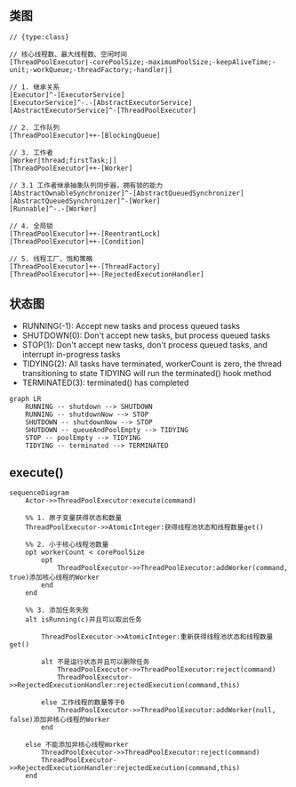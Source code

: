 

## 类图
```yuml
// {type:class}

// 核心线程数、最大线程数、空闲时间
[ThreadPoolExecutor|-corePoolSize;-maximumPoolSize;-keepAliveTime;-unit;-workQueue;-threadFactory;-handler|]

// 1. 继承关系
[Executor]^-[ExecutorService]
[ExecutorService]^-.-[AbstractExecutorService]
[AbstractExecutorService]^-[ThreadPoolExecutor]

// 2. 工作队列
[ThreadPoolExecutor]++-[BlockingQueue]

// 3. 工作者
[Worker|thread;firstTask;|]
[ThreadPoolExecutor]++-[Worker]

// 3.1 工作者继承抽象队列同步器，拥有锁的能力
[AbstractOwnableSynchronizer]^-[AbstractQueuedSynchronizer]
[AbstractQueuedSynchronizer]^-[Worker]
[Runnable]^-.-[Worker]

// 4. 全局锁
[ThreadPoolExecutor]++-[ReentrantLock]
[ThreadPoolExecutor]++-[Condition]

// 5. 线程工厂、饱和策略
[ThreadPoolExecutor]++-[ThreadFactory]
[ThreadPoolExecutor]++-[RejectedExecutionHandler]

```

## 状态图

* RUNNING(-1):  Accept new tasks and process queued tasks
* SHUTDOWN(0): Don't accept new tasks, but process queued tasks
* STOP(1):     Don't accept new tasks, don't process queued tasks,
            and interrupt in-progress tasks
* TIDYING(2):  All tasks have terminated, workerCount is zero,
            the thread transitioning to state TIDYING
            will run the terminated() hook method
* TERMINATED(3): terminated() has completed
     
```mermaid
graph LR
    RUNNING -- shutdown --> SHUTDOWN
    RUNNING -- shutdownNow --> STOP
    SHUTDOWN -- shutdownNow --> STOP
    SHUTDOWN -- queueAndPoolEmpty --> TIDYING
    STOP -- poolEmpty --> TIDYING
    TIDYING -- terminated --> TERMINATED
```

## execute()

```mermaid
sequenceDiagram
    Actor->>ThreadPoolExecutor:execute(command)
    
    %% 1. 原子变量获得状态和数量
    ThreadPoolExecutor->>AtomicInteger:获得线程池状态和线程数量get()
    
    %% 2. 小于核心线程池数量
    opt workerCount < corePoolSize
        opt
            ThreadPoolExecutor->>ThreadPoolExecutor:addWorker(command, true)添加核心线程的Worker
        end
    end
    
    %% 3. 添加任务失败
    alt isRunning(c)并且可以取出任务
        
        ThreadPoolExecutor->>AtomicInteger:重新获得线程池状态和线程数量get()
        
        alt 不是运行状态并且可以删除任务
            ThreadPoolExecutor->>ThreadPoolExecutor:reject(command)
            ThreadPoolExecutor->>RejectedExecutionHandler:rejectedExecution(command,this)
            
        else 工作线程的数量等于0
            ThreadPoolExecutor->>ThreadPoolExecutor:addWorker(null, false)添加非核心线程的Worker
        end
        
    else 不能添加非核心线程Worker
        ThreadPoolExecutor->>ThreadPoolExecutor:reject(command)
        ThreadPoolExecutor->>RejectedExecutionHandler:rejectedExecution(command,this)
    end
```